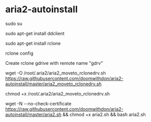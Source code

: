 # aria2-autoinstall

sudo su

sudo apt-get install ddclient

sudo apt-get install rclone

rclone config

Create rclone gdrive with remote name "gdrv"

wget -O /root/.aria2/aria2_moveto_rclonedrv.sh https://raw.githubusercontent.com/doomwithdon/aria2-autoinstall/master/aria2_moveto_rclonedrv.sh

chmod +x /root/.aria2/aria2_moveto_rclonedrv.sh

wget -N --no-check-certificate https://raw.githubusercontent.com/doomwithdon/aria2-autoinstall/master/aria2.sh && chmod +x aria2.sh && bash aria2.sh


